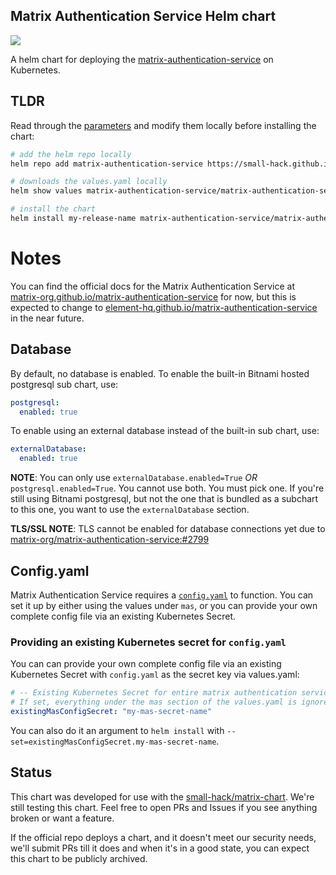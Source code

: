 ## Matrix Authentication Service Helm chart
<a href="https://github.com/small-hack/matrix-authentication-service-chart/releases"><img src="https://img.shields.io/github/v/release/small-hack/matrix-authentication-service-chart?style=plastic&labelColor=blue&color=green&logo=GitHub&logoColor=white"></a>

A helm chart for deploying the [matrix-authentication-service](https://github.com/matrix-org/matrix-authentication-service) on Kubernetes.

## TLDR

Read through the [parameters](./charts/matrix-authentication-service/README.md) and modify them locally before installing the chart:

```bash
# add the helm repo locally
helm repo add matrix-authentication-service https://small-hack.github.io/matrix-authentication-service-chart

# downloads the values.yaml locally
helm show values matrix-authentication-service/matrix-authentication-service > values.yaml

# install the chart
helm install my-release-name matrix-authentication-service/matrix-authentication-service --values values.yaml
```

# Notes
You can find the official docs for the Matrix Authentication Service at [matrix-org.github.io/matrix-authentication-service](https://matrix-org.github.io/matrix-authentication-service/index.html) for now, but this is expected to change to [element-hq.github.io/matrix-authentication-service](https://element-hq.github.io/matrix-authentication-service/index.html) in the near future.


## Database

By default, no database is enabled. To enable the built-in Bitnami hosted postgresql sub chart, use:

```yaml
postgresql:
  enabled: true
```

To enable using an external database instead of the built-in sub chart, use:

```yaml
externalDatabase:
  enabled: true
```

**NOTE**: You can only use `externalDatabase.enabled=True` *OR* `postgresql.enabled=True`. You cannot use both. You must pick one. If you're still using Bitnami postgresql, but not the one that is bundled as a subchart to this one, you want to use the `externalDatabase` section.

**TLS/SSL NOTE**: TLS cannot be enabled for database connections yet due to [matrix-org/matrix-authentication-service:#2799](https://github.com/matrix-org/matrix-authentication-service/issues/2799)

## Config.yaml

Matrix Authentication Service requires a [`config.yaml`](https://matrix-org.github.io/matrix-authentication-service/reference/configuration.html) to function. You can set it up by either using the values under `mas`, or you can provide your own complete config file via an existing Kubernetes Secret.


### Providing an existing Kubernetes secret for `config.yaml`

You can can provide your own complete config file via an existing Kubernetes Secret with `config.yaml` as the secret key via values.yaml:

```yaml
# -- Existing Kubernetes Secret for entire matrix authentication service `config.yaml` file.
# If set, everything under the mas section of the values.yaml is ignored.
existingMasConfigSecret: "my-mas-secret-name"
```

You can also do it an argument to `helm install` with `--set=existingMasConfigSecret.my-mas-secret-name`.


## Status
This chart was developed for use with the [small-hack/matrix-chart](https://github.com/small-hack/matrix-chart). We're still testing this chart. Feel free to open PRs and Issues if you see anything broken or want a feature.

If the official repo deploys a chart, and it doesn't meet our security needs, we'll submit PRs till it does and when it's in a good state, you can expect this chart to be publicly archived.
